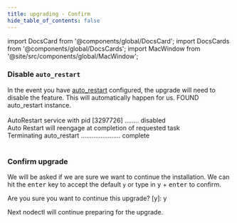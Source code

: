 ```yaml
---
title: upgrading - Confirm
hide_table_of_contents: false
---
```

<intro-end />

import DocsCard from '@components/global/DocsCard';
import DocsCards from '@components/global/DocsCards';
import MacWindow from '@site/src/components/global/MacWindow';

<head>
  <title>Constellation Network Automation with nodectl</title>
  <meta
    name="description"
    content="Constellation Network Automation - Upgrade Tessellation with nodectl"
  />
</head>

### Disable `auto_restart`
In the event you have [auto_restart](../nodectlAutorestart.md) configured, the upgrade will need to disable the feature.  This will automatically happen for us.
<MacWindow>
  FOUND  auto_restart instance.<br />     
  AutoRestart service with pid [3297726] ........ disabled<br />
  Auto Restart will reengage at completion of requested task<br />
  Terminating auto_restart ...................... complete<br />   
</MacWindow>

### Confirm upgrade

We will be asked if we are sure we want to continue the installation.  We can hit the <kbd>enter</kbd> key to accept the default `y` or type in <kbd>y</kbd> + <kbd>enter</kbd> to confirm.

<MacWindow>                                            
  Are you sure you want to continue this upgrade? [y]: y
</MacWindow>

Next nodectl will continue preparing for the upgrade.